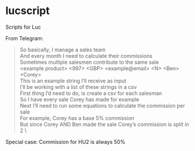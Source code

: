 # lucscript
Scripts for Luc

From Telegram:

> So basically, I manage a sales team \
> And every month I need to calculate their commissions \
> Sometimes multiple salesmen contribute to the same sale \
> &lt;example product&gt; &lt;997&gt; &lt;GBP&gt; &lt;example@email&gt; &lt;N&gt; &lt;Ben&gt; &lt;Corey&gt; \
> This is an example string I’ll receive as input \
> I’ll be working with a list of these strings in a csv \
> First thing I’d need to do, is create a csv for each salesman \
> So I have every sale Corey has made for example \
> Next I’ll need to run some equations to calculate the commission per sale \
> For example, Corey has a base 5% commission \
> But since Corey AND Ben made the sale
> Corey’s commission is split in 2 \

Special case: Commission for HU2 is always 50%

